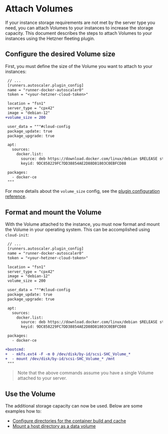 # Attach Volumes

If your instance storage requirements are not met by the server type you need, you can attach Volumes to your instances to increase the storage capacity. This document describes the steps to attach Volumes to your instances using the Hetzner fleeting plugin.

## Configure the desired Volume size

First, you must define the size of the Volume you want to attach to your instances:

```diff
 // ...
 [runners.autoscaler.plugin_config]
 name = "runner-docker-autoscaler0"
 token = "<your-hetzner-cloud-token>"

 location = "fsn1"
 server_type = "cpx42"
 image = "debian-12"
+volume_size = 200

 user_data = """#cloud-config
 package_update: true
 package_upgrade: true

 apt:
   sources:
     docker.list:
       source: deb https://download.docker.com/linux/debian $RELEASE stable
       keyid: 9DC858229FC7DD38854AE2D88D81803C0EBFCD88

 packages:
   - docker-ce
 """
```

For more details about the `volume_size` config, see the [plugin configuration reference](../reference/configuration.md#plugin-configuration).

## Format and mount the Volume

With the Volume attached to the instance, you must now format and mount the Volume in your operating system. This can be accomplished using `cloud-init`:

```diff
 // ...
 [runners.autoscaler.plugin_config]
 name = "runner-docker-autoscaler0"
 token = "<your-hetzner-cloud-token>"

 location = "fsn1"
 server_type = "cpx42"
 image = "debian-12"
 volume_size = 200

 user_data = """#cloud-config
 package_update: true
 package_upgrade: true

 apt:
   sources:
     docker.list:
       source: deb https://download.docker.com/linux/debian $RELEASE stable
       keyid: 9DC858229FC7DD38854AE2D88D81803C0EBFCD88

 packages:
   - docker-ce

+bootcmd:
+  - mkfs.ext4 -F -m 0 /dev/disk/by-id/scsi-SHC_Volume_*
+  - mount /dev/disk/by-id/scsi-SHC_Volume_* /mnt
 """
```

> Note that the above commands assume you have a single Volume attached to your server.

## Use the Volume

The additional storage capacity can now be used. Below are some examples how to:

- [Configure directories for the container build and cache ](https://docs.gitlab.com/runner/executors/docker.html#configure-directories-for-the-container-build-and-cache)
- [Mount a host directory as a data volume](https://docs.gitlab.com/runner/configuration/advanced-configuration.html#example-2-mount-a-host-directory-as-a-data-volume)
